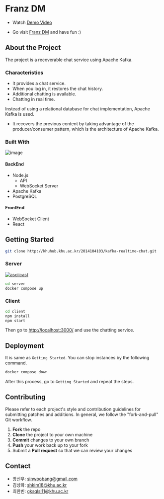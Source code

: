 # Franz DM

- Watch [Demo Video](https://user-images.githubusercontent.com/91586956/172767747-5b97461e-c733-4499-8837-2930339eaa40.mp4)

- Go visit [Franz DM](https://franz.sinwoobang.me) and have fun :)

## About the Project

The project is a recoverable chat service using Apache Kafka.

### Characteristics

- It provides a chat service.
- When you log in, it restores the chat history.
- Additional chatting is available.
- Chatting in real time.

Instead of using a relational database for chat implementation, Apache Kafka is used.

- It recovers the previous content by taking advantage of the producer/consumer pattern, which is the architecture of Apache Kafka.

### Built With

![image](https://user-images.githubusercontent.com/91586956/172762502-664c4028-ada3-4a23-b632-d24ee4766503.png)

#### BackEnd

- Node.js
  - API
  - WebSocket Server
- Apache Kafka
- PostgreSQL

#### FrontEnd

- WebSocket Client
- React

## Getting Started

```sh
git clone http://khuhub.khu.ac.kr/2014104103/kafka-realtime-chat.git
```

### Server

[![asciicast](https://asciinema.org/a/NWLRDluqB0Smu2rhxkAADFdxm.svg)](https://asciinema.org/a/NWLRDluqB0Smu2rhxkAADFdxm)

```sh
cd server
docker compose up
```

### Client

```sh
cd client
npm install
npm start
```

Then go to <http://localhost:3000/> and use the chatting service.

## Deployment

It is same as `Getting Started`. You can stop instances by the following command.

```sh
docker compose down
```

After this process, go to `Getting Started` and repeat the steps.

## Contributing

Please refer to each project's style and contribution guidelines for submitting patches and additions. In general, we follow the "fork-and-pull" Git workflow.

1. **Fork** the repo
2. **Clone** the project to your own machine
3. **Commit** changes to your own branch
4. **Push** your work back up to your fork
5. Submit a **Pull request** so that we can review your changes

## Contact

- 방신우: sinwoobang@gmail.com
- 김상화: shkim18@khu.ac.kr
- 최한빈: gksqlsl11@khu.ac.kr

